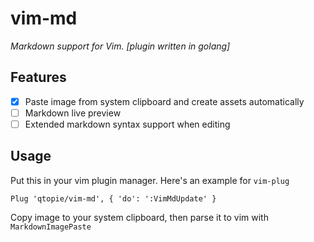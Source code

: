 # vim-md

*Markdown support for Vim. [plugin written in golang]*

## Features

- [x] Paste image from system clipboard and create assets automatically
- [ ] Markdown live preview
- [ ] Extended markdown syntax support when editing

## Usage

Put this in your vim plugin manager. Here's an example for `vim-plug`

```vimscript
Plug 'qtopie/vim-md', { 'do': ':VimMdUpdate' }
```

Copy image to your system clipboard, then parse it to vim with `MarkdownImagePaste`
